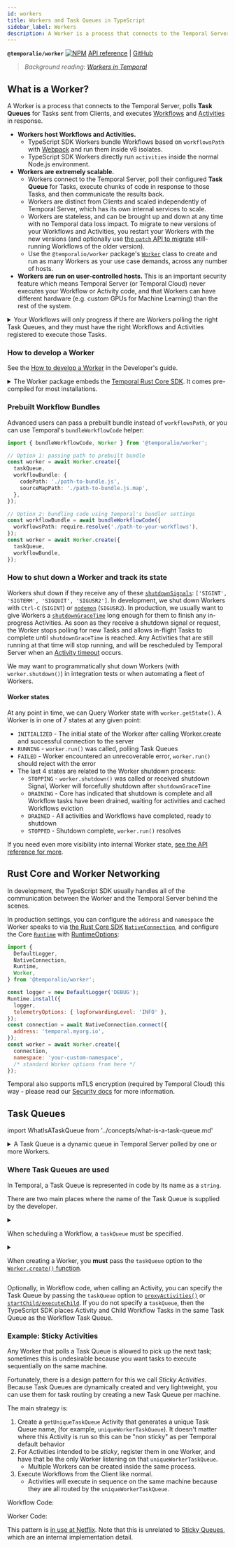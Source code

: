 ```yaml
---
id: workers
title: Workers and Task Queues in TypeScript
sidebar_label: Workers
description: A Worker is a process that connects to the Temporal Server, polls Task Queues for Commands sent from Clients, and executes Workflows and Activities in response to those Commands.
---
```


**`@temporalio/worker`** [![NPM](https://img.shields.io/npm/v/@temporalio/worker)](https://www.npmjs.com/package/@temporalio/worker) [API reference](https://typescript.temporal.io/api/namespaces/worker) | [GitHub](https://github.com/temporalio/sdk-typescript/tree/main/packages/worker)

> _Background reading: [Workers in Temporal](/workers)_

## What is a Worker?

A Worker is a process that connects to the Temporal Server, polls **Task Queues** for Tasks sent from Clients, and executes [Workflows](/typescript/workflows) and [Activities](/typescript/activities) in response.

- **Workers host Workflows and Activities.**
  - TypeScript SDK Workers bundle Workflows based on `workflowsPath` with [Webpack](https://webpack.js.org/) and run them inside v8 isolates.
  - TypeScript SDK Workers directly run `activities` inside the normal Node.js environment.
- **Workers are extremely scalable.**
  - Workers connect to the Temporal Server, poll their configured **Task Queue** for Tasks, execute chunks of code in response to those Tasks, and then communicate the results back.
  - Workers are distinct from Clients and scaled independently of Temporal Server, which has its own internal services to scale.
  - Workers are stateless, and can be brought up and down at any time with no Temporal data loss impact.
    To migrate to new versions of your Workflows and Activities, you restart your Workers with the new versions (and optionally use [the `patch` API to migrate](/typescript/patching) still-running Workflows of the older version).
  - Use the `@temporalio/worker` package's [`Worker`](https://typescript.temporal.io/api/classes/worker.Worker) class to create and run as many Workers as your use case demands, across any number of hosts.
- **Workers are run on user-controlled hosts.** This is an important security feature which means Temporal Server (or Temporal Cloud) never executes your Workflow or Activity code, and that Workers can have different hardware (e.g. custom GPUs for Machine Learning) than the rest of the system.

<details>
<summary>
Your Workflows will only progress if there are Workers polling the right Task Queues, and they must have the right Workflows and Activities registered to execute those Tasks.
</summary>

The TypeScript SDK uses TypeScript, but cannot completely protect you from typos.
If you are experiencing issues, you can check the status of Workers and the Task Queues they poll with [tctl](/tctl-v1) or the [Temporal Web UI](/web-ui).

![Temporal Web Task Queues view](https://user-images.githubusercontent.com/6764957/126413160-18663430-bb7a-4d3a-874e-80598e1fa07d.png)

</details>

### How to develop a Worker

See the [How to develop a Worker](/application-development/foundations?lang=typescript#run-worker-processes) in the Developer's guide.

<details>
<summary>
The Worker package embeds the <a href="https://github.com/temporalio/sdk-core">Temporal Rust Core SDK</a>.
It comes pre-compiled for most installations.
</summary>

We've provided pre-compiled binaries for:

- Mac with an Intel chip: `x86_64-apple-darwin`
- Mac with an Apple chip: `aarch64-apple-darwin`
- Linux with x86_64 architecture: `x86_64-unknown-linux-gnu`
- Linux with aarch64 architecture: `aarch64-unknown-linux-gnu`
- Windows with x86_64 architecture: `x86_64-pc-windows-gnu` (Windows is not yet supported but it is a [priority for us](https://github.com/temporalio/sdk-typescript/issues/12)).

If you need to compile the Worker yourself, set up the Rust toolchain by following the instructions [here](https://rustup.rs/).

</details>

### Prebuilt Workflow Bundles

Advanced users can pass a prebuilt bundle instead of `workflowsPath`, or you can use Temporal's `bundleWorkflowCode` helper:

```ts
import { bundleWorkflowCode, Worker } from '@temporalio/worker';

// Option 1: passing path to prebuilt bundle
const worker = await Worker.create({
  taskQueue,
  workflowBundle: {
    codePath: './path-to-bundle.js',
    sourceMapPath: './path-to-bundle.js.map',
  },
});

// Option 2: bundling code using Temporal's bundler settings
const workflowBundle = await bundleWorkflowCode({
  workflowsPath: require.resolve('./path-to-your-workflows'),
});
const worker = await Worker.create({
  taskQueue,
  workflowBundle,
});
```

### How to shut down a Worker and track its state

Workers shut down if they receive any of these [`shutdownSignals`](https://typescript.temporal.io/api/interfaces/worker.WorkerOptions/#shutdownsignals): `['SIGINT', 'SIGTERM', 'SIGQUIT', 'SIGUSR2']`. In development, we shut down Workers with `Ctrl-C` (`SIGINT`) or [`nodemon`](https://github.com/temporalio/samples-typescript/blob/c37bae3ea235d1b6956fcbe805478aa46af973ce/hello-world/package.json#L10) (`SIGUSR2`). In production, we usually want to give Workers a [`shutdownGraceTime`](https://typescript.temporal.io/api/interfaces/worker.WorkerOptions/#shutdowngracetime) long enough for them to finish any in-progress Activities. As soon as they receive a shutdown signal or request, the Worker stops polling for new Tasks and allows in-flight Tasks to complete until `shutdownGraceTime` is reached. Any Activities that are still running at that time will stop running, and will be rescheduled by Temporal Server when an [Activity timeout](/typescript/activities#activity-timeouts) occurs.

We may want to programmatically shut down Workers (with `worker.shutdown()`) in integration tests or when automating a fleet of Workers.

#### Worker states

At any point in time, we can Query Worker state with `worker.getState()`.
A Worker is in one of 7 states at any given point:

- `INITIALIZED` - The initial state of the Worker after calling Worker.create and successful connection to the server
- `RUNNING` - `worker.run()` was called, polling Task Queues
- `FAILED` - Worker encountered an unrecoverable error, `worker.run()` should reject with the error
- The last 4 states are related to the Worker shutdown process:
  - `STOPPING` - `worker.shutdown()` was called or received shutdown Signal, Worker will forcefully shutdown after `shutdownGraceTime`
  - `DRAINING` - Core has indicated that shutdown is complete and all Workflow tasks have been drained, waiting for activities and cached Workflows eviction
  - `DRAINED` - All activities and Workflows have completed, ready to shutdown
  - `STOPPED` - Shutdown complete, `worker.run()` resolves

If you need even more visibility into internal Worker state, [see the API reference for more](https://typescript.temporal.io/api/classes/worker.Worker).

## Rust Core and Worker Networking

In development, the TypeScript SDK usually handles all of the communication between the Worker and the Temporal Server behind the scenes.

In production settings, you can configure the `address` and `namespace` the Worker speaks to via [the Rust Core SDK](https://github.com/temporalio/sdk-core) [`NativeConnection`](https://typescript.temporal.io/api/classes/worker.NativeConnection/), and configure the Core [`Runtime`](https://typescript.temporal.io/api/classes/worker.Runtime/#install) with [RuntimeOptions](https://typescript.temporal.io/api/interfaces/worker.RuntimeOptions):

```js
import {
  DefaultLogger,
  NativeConnection,
  Runtime,
  Worker,
} from '@temporalio/worker';

const logger = new DefaultLogger('DEBUG');
Runtime.install({
  logger,
  telemetryOptions: { logForwardingLevel: 'INFO' },
});
const connection = await NativeConnection.connect({
  address: 'temporal.myorg.io',
});
const worker = await Worker.create({
  connection,
  namespace: 'your-custom-namespace',
  /* standard Worker options from here */
});
```

Temporal also supports mTLS encryption (required by Temporal Cloud) this way - please read our [Security docs](/typescript/security#encryption-in-transit-with-mtls) for more information.

## Task Queues

import WhatIsATaskQueue from '../concepts/what-is-a-task-queue.md'

<details>
<summary>
A Task Queue is a dynamic queue in Temporal Server polled by one or more Workers.
</summary>

<WhatIsATaskQueue />

</details>

### Where Task Queues are used

In Temporal, a Task Queue is represented in code by its name as a `string`.

There are two main places where the name of the Task Queue is supplied by the developer.

<details>
<summary>

When scheduling a Workflow, a `taskQueue` must be specified.

</summary>

```ts
import { Connection, WorkflowClient } from '@temporalio/client';
const connection = await Connection.connect();
const client = new WorkflowClient({ connection });
const result = await client.execute(yourWorkflow, {
  // required
  taskQueue: 'testhttp',
  workflowId: 'business-meaningful-id',
});
```

</details>
<details>
<summary>

When creating a Worker, you **must** pass the `taskQueue` option to the [`Worker.create()` function](https://typescript.temporal.io/api/classes/worker.Worker#create).

</summary>

```ts
const worker = await Worker.create({
  // imported elsewhere
  activities,
  taskQueue: 'your-task-queue',
});
```

</details>

Optionally, in Workflow code, when calling an Activity, you can specify the Task Queue by passing the `taskQueue` option to [`proxyActivities()`](https://typescript.temporal.io/api/namespaces/workflow/#proxyActivities) or [`startChild/executeChild`](https://typescript.temporal.io/api/namespaces/workflow/#startchild).
If you do not specify a `taskQueue`, then the TypeScript SDK places Activity and Child Workflow Tasks in the same Task Queue as the Workflow Task Queue.

### Example: Sticky Activities

Any Worker that polls a Task Queue is allowed to pick up the next task; sometimes this is undesirable because you want tasks to execute sequentially on the same machine.

Fortunately, there is a design pattern for this we call _Sticky Activities_.
Because Task Queues are dynamically created and very lightweight, you can use them for task routing by creating a new Task Queue per machine.

The main strategy is:

1. Create a `getUniqueTaskQueue` Activity that generates a unique Task Queue name, (for example, `uniqueWorkerTaskQueue`).
   It doesn't matter where this Activity is run so this can be "non sticky" as per Temporal default behavior
2. For Activities intended to be _sticky_, register them in one Worker, and have that be the only Worker listening on that `uniqueWorkerTaskQueue`.
   - Multiple Workers can be created inside the same process.
3. Execute Workflows from the Client like normal.
   - Activities will execute in sequence on the same machine because they are all routed by the `uniqueWorkerTaskQueue`.

Workflow Code:

<!--SNIPSTART typescript-sticky-queues-workflow-->
<!--SNIPEND-->

Worker Code:

<!--SNIPSTART typescript-sticky-queues-worker-->
<!--SNIPEND-->

This pattern is [in use at Netflix](https://www.youtube.com/watch?v=LliBP7YMGyA&t=24s).
Note that this is unrelated to [Sticky Queues](/concepts/what-is-a-sticky-execution), which are an internal implementation detail.
